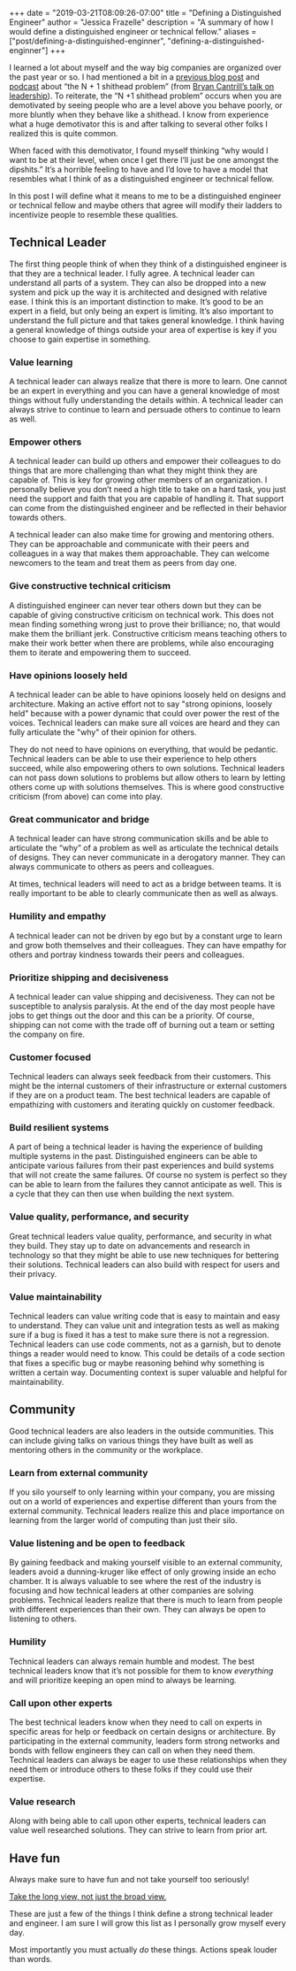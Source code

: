 +++
date = "2019-03-21T08:09:26-07:00"
title = "Defining a Distinguished Engineer"
author = "Jessica Frazelle"
description = "A summary of how I would define a distinguished engineer or technical fellow."
aliases = ["post/defining-a-distinguished-enginner", "defining-a-distinguished-enginner"]
+++

I learned a lot about myself and the way big companies are organized over the past year or so. I had mentioned a bit in a [previous blog post](https://blog.jessfraz.com/post/government-medicine-capitalism/) and [podcast](https://weirdtrickmafia.fm/post/pilot/) about “the N + 1 shithead problem” (from [Bryan Cantrill’s talk on leadership](https://www.youtube.com/watch?v=1KeYzjILqDo)). To reiterate, the “N +1 shithead problem” occurs when you are demotivated by seeing people who are a level above you behave poorly, or more bluntly when they behave like a shithead. I know from experience what a huge demotivator this is and after talking to several other folks I realized this is quite common. 

When faced with this demotivator, I found myself thinking “why would I want to be at their level, when once I get there I’ll just be one amongst the dipshits.” It’s a horrible feeling to have and I’d love to have a model that resembles what I think of as a distinguished engineer or technical fellow.

In this post I will define what it means to me to be a distinguished engineer or technical fellow and maybe others that agree will modify their ladders to incentivize people to resemble these qualities.

## Technical Leader

The first thing people think of when they think of a distinguished engineer is that they are a technical leader. I fully agree. A technical leader can understand all parts of a system. They can also be dropped into a new system and pick up the way it is architected and designed with relative ease. I think this is an important distinction to make. It’s good to be an expert in a field, but only being an expert is limiting. It’s also important to understand the full picture and that takes general knowledge. I think having a general knowledge of things outside your area of expertise is key if you choose to gain expertise in something.

### Value learning 

A technical leader can always realize that there is more to learn. One cannot be an expert in everything and you can have a general knowledge of most things without fully understanding the details within. A technical leader can always strive to continue to learn and persuade others to continue to learn as well.

### Empower others

A technical leader can build up others and empower their colleagues to do things that are more challenging than what they might think they are capable of. This is key for growing other members of an organization. I personally believe you don’t need a high title to take on a hard task, you just need the support and faith that you are capable of handling it. That support can come from the distinguished engineer and be reflected in their behavior towards others.

A technical leader can also make time for growing and mentoring others.
They can be approachable and communicate with their peers and colleagues in
a way that makes them approachable. They can welcome newcomers to the team
and treat them as peers from day one.

### Give constructive technical criticism 

A distinguished engineer can never tear others down but they can be capable of giving constructive criticism on technical work. This does not mean finding something wrong just to prove their brilliance; no, that would make them the brilliant jerk. Constructive criticism means teaching others to make their work better when there are problems, while also encouraging them to iterate and empowering them to succeed.

### Have opinions loosely held

A technical leader can be able to have opinions loosely held on designs and architecture. Making an active effort not to say "strong opinions, loosely held" because with a power dynamic that could over power the rest of the voices. Technical leaders can make sure all voices are heard and they can fully articulate the "why" of their opinion for others.

They do not need to have opinions on everything, that would be pedantic. Technical leaders can be able to use their experience to help others succeed, while also empowering others to own solutions. Technical leaders can not pass down solutions to problems but allow others to learn by letting others come up with solutions themselves. This is where good constructive criticism (from above) can come into play.

### Great communicator and bridge

A technical leader can have strong communication skills and be able to articulate the “why” of a problem as well as articulate the technical details of designs. They can never communicate in a derogatory manner. They can always communicate to others as peers and colleagues. 

At times, technical leaders will need to act as a bridge between teams. It is really important to be able to clearly communicate then as well as always.

### Humility and empathy

A technical leader can not be driven by ego but by a constant urge to learn
and grow both themselves and their colleagues. They can have empathy for
others and portray kindness towards their peers and colleagues.

### Prioritize shipping and decisiveness

A technical leader can value shipping and decisiveness. They can not be susceptible to analysis paralysis. At the end of the day most people have jobs to get things out the door and this can be a priority. Of course, shipping can not come with the trade off of burning out a team or setting the company on fire.

### Customer focused

Technical leaders can always seek feedback from their customers. This might
be the internal customers of their infrastructure or external customers if they
are on a product team. The best technical leaders are capable of empathizing
with customers and iterating quickly on customer feedback.


### Build resilient systems

A part of being a technical leader is having the experience of building
multiple systems in the past. Distinguished engineers can be able to
anticipate various failures from their past experiences and build systems that
will not create the same failures. Of course no system is perfect so they
can be able to learn from the failures they cannot anticipate as well. This
is a cycle that they can then use when building the next system.

### Value quality, performance, and security

Great technical leaders value quality, performance, and security in what they build. They
stay up to date on advancements and research in technology so that they might be able to use
new techniques for bettering their solutions. Technical leaders can also build with respect for users and their privacy.

### Value maintainability

Technical leaders can value writing code that is easy to maintain and easy
to understand. They can value unit and integration tests as well as making
sure if a bug is fixed it has a test to make sure there is not a regression.
Technical leaders can use code comments, not as a garnish, but to denote
things a reader would need to know. This could be details of a code section
that fixes a specific bug or maybe reasoning behind why something is written
a certain way. Documenting context is super valuable and helpful for maintainability.

## Community

Good technical leaders are also leaders in the outside communities. This can include giving talks on various things they have built as well as mentoring others in the community or the workplace. 

### Learn from external community

If you silo yourself to only learning within your company, you are missing out on a world of experiences and expertise different than yours from the external community. Technical leaders realize this and place importance on learning from the larger world of computing than just their silo.

### Value listening and be open to feedback

By gaining feedback and making yourself visible to an external community, leaders avoid a dunning-kruger like effect of only growing inside an echo chamber. It is always valuable to see where the rest of the industry is focusing and how technical leaders at other companies are solving problems. Technical leaders realize that there is much to learn from people with different experiences than their own. They can always be open to listening to others.

### Humility

Technical leaders can always remain humble and modest. The best technical leaders know that it’s not possible for them to know _everything_ and will prioritize keeping an open mind to always be learning.

### Call upon other experts 

The best technical leaders know when they need to call on experts in specific areas for help or feedback on certain designs or architecture. By participating in the external community, leaders form strong networks and bonds with fellow engineers they can call on when they need them. Technical leaders can always be eager to use these relationships when they need them or introduce others to these folks if they could use their expertise.

### Value research

Along with being able to call upon other experts, technical leaders can
value well researched solutions. They can strive to learn from prior art.

## Have fun

Always make sure to have fun and not take yourself too seriously!

[Take the long view, not just the broad view.](https://twitter.com/LeaKissner/status/1109259338265165824)

These are just a few of the things I think define a strong technical leader and engineer. I am sure I will grow this list as I personally grow myself every day.

Most importantly you must actually _do_ these things. Actions speak louder than
words.

